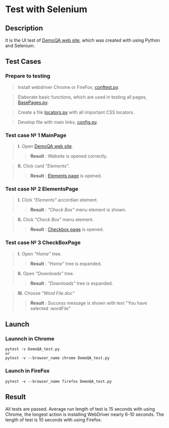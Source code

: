 # Test with Selenium

## Description

It is the UI test of [DemoQA web site](https://demoqa.com/), which was created 
with using Python and Selenium.

## Test Cases

### Prepare to testing

> Install webdriver Chrome or FireFox, [conftest.py](https://github.com/NadyuhaS/Technical-Interview/blob/main/07.03.2023/conftest.py).

> Elaborate basic functions, which are used in testing all pages,
> [BasePages.py](https://github.com/NadyuhaS/Technical-Interview/blob/main/07.03.2023/BasePage.py).

> Create a file [locators.py](https://github.com/NadyuhaS/Technical-Interview/blob/main/07.03.2023/locators.py) with all important CSS locators. 

> Develop file with main links, [config.py]().

### Test case № 1 MainPage

> **I.** Open [DemoQA web site](https://demoqa.com/).
> > **Result** : Website is opened correctly.

> **II.** Click card *"Elements"*.
> > **Result** : [Elements page](https://demoqa.com/elements) is opened.

### Test case № 2 ElementsPage

> **I.** Click *"Elements"* accordian element.
> > **Result** : *"Check Box"* menu element is shown.

> **II.** Click *"Check Box"* menu element.
> > **Result** : [Checkbox page](https://demoqa.com/checkbox) is opened.

### Test case № 3 CheckBoxPage

> **I.** Open *"Home"* tree.
> > **Result** : *"Home"* tree is expanded.

> **II.** Open *"Downloads"* tree.
> > **Result** : *"Downloads"* tree is expanded.

> **III.** Choose *"Word File.doc"*
> > **Result** : Success message is shown with text "You have selected :wordFile"

## Launch

### Launnch in Chrome
```
pytest -v DemoQA_test.py
or
pytest -v --browser_name chrome DemoQA_test.py
```
### Launch in FireFox
```
pytest -v --browser_name firefox DemoQA_test.py
```

## Result

All tests are passed. Average run length of test is 15 seconds with using Chrome,
the longest action is installing WebDriver nearly 6-10 seconds.
The length of test is 10 seconds with using Firefox.
